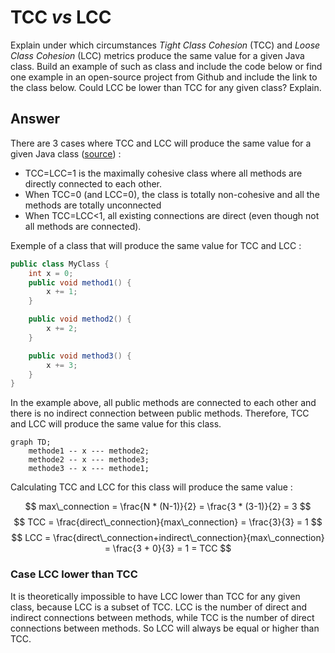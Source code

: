 # TCC *vs* LCC

Explain under which circumstances *Tight Class Cohesion* (TCC) and *Loose Class Cohesion* (LCC) metrics produce the same value for a given Java class. Build an example of such as class and include the code below or find one example in an open-source project from Github and include the link to the class below. Could LCC be lower than TCC for any given class? Explain.

## Answer

There are 3 cases where TCC and LCC will produce the same value for a given Java class ([source](https://www.aivosto.com/project/help/pm-oo-cohesion.html)) :

- TCC=LCC=1 is the maximally cohesive class where all methods are directly connected to each other.
- When TCC=0 (and LCC=0), the class is totally non-cohesive and all the methods are totally unconnected
- When TCC=LCC<1, all existing connections are direct (even though not all methods are connected).


Exemple of a class that will produce the same value for TCC and LCC :

```java
public class MyClass {
    int x = 0;
    public void method1() {
        x += 1;
    }

    public void method2() {
        x += 2;
    }

    public void method3() {
        x += 3;
    }
}
```
In the example above, all public methods are connected to each other and there is no indirect connection between public methods. Therefore, TCC and LCC will produce the same value for this class.

```mermaid
graph TD;
    methode1 -- x --- methode2;
    methode2 -- x --- methode3; 
    methode3 -- x --- methode1; 
```

Calculating TCC and LCC for this class will produce the same value :

$$ 
max\_connection = \frac{N * (N-1)}{2} = \frac{3 * (3-1)}{2} = 3
$$
$$
TCC = \frac{direct\_connection}{max\_connection} = \frac{3}{3} = 1
$$
$$
LCC = \frac{direct\_connection+indirect\_connection}{max\_connection} = \frac{3 + 0}{3} = 1 = TCC
$$


### Case LCC lower than TCC

It is theoretically impossible to have LCC lower than TCC for any given class, because LCC is a subset of TCC. LCC is the number of direct and indirect connections between methods, while TCC is the number of direct connections between methods. So LCC will always be equal or higher than TCC.